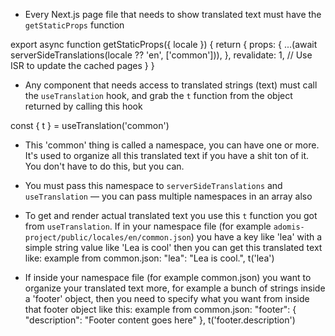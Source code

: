 - Every Next.js page file that needs to show translated text must have the `getStaticProps` function

export async function getStaticProps({ locale }) {
return {
props: {
...(await serverSideTranslations(locale ?? 'en', ['common'])),
},
revalidate: 1, // Use ISR to update the cached pages
}
}

- Any component that needs access to translated strings (text) must call the `useTranslation` hook, and grab the `t` function from the object returned by calling this hook

const { t } = useTranslation('common')

- This 'common' thing is called a namespace, you can have one or more. It's used to organize all this translated text if you have a shit ton of it. You don't have to do this, but you can.
- You must pass this namespace to `serverSideTranslations` and `useTranslation` — you can pass multiple namespaces in an array also

- To get and render actual translated text you use this `t` function you got from `useTranslation`. If in your namespace file (for example `adomis-project/public/locales/en/common.json`) you have a key like 'lea' with a simple string value like 'Lea is cool' then you can get this translated text like:
  example from common.json:
  "lea": "Lea is cool.",
  t('lea')

- If inside your namespace file (for example common.json) you want to organize your translated text more, for example a bunch of strings inside a 'footer' object, then you need to specify what you want from inside that footer object like this:
  example from common.json:
  "footer": {
  "description": "Footer content goes here"
  },
  t('footer.description')

